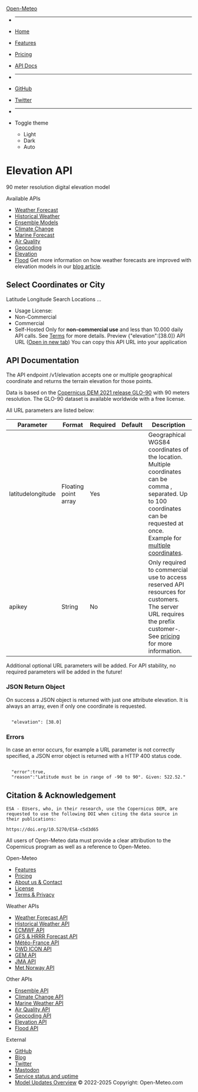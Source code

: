 
 [Open-Meteo](/)

* ---
* [Home](/ "Weather API")
* [Features](/en/features "API Features")
* [Pricing](/en/pricing "Pricing")
* [API Docs](/en/docs "Documentation")

* ---
* [GitHub](https://github.com/open-meteo/open-meteo)
* [Twitter](https://twitter.com/open_meteo)
* ---
* Toggle theme
  + Light
  + Dark
  + Auto

# Elevation API

90 meter resolution digital elevation model

 Available APIs

* [Weather Forecast](/en/docs)
* [Historical Weather](/en/docs/historical-weather-api)
* [Ensemble Models](/en/docs/ensemble-api)
* [Climate Change](/en/docs/climate-api)
* [Marine Forecast](/en/docs/marine-weather-api)
* [Air Quality](/en/docs/air-quality-api)
* [Geocoding](/en/docs/geocoding-api)
* [Elevation](/en/docs/elevation-api)
* [Flood](/en/docs/flood-api)
  Get more information on how weather forecasts are improved with elevation models in our [blog article](https://openmeteo.substack.com/p/87a094f1-325d-497a-8a9d-4d16b794fd15).
## Select Coordinates or City

 Latitude   Longitude   Search Locations ...

* Usage License:
* Non-Commercial
* Commercial
* Self-Hosted
 Only for **non-commercial use** and less than 10.000 daily API calls. See [Terms](/en/terms) for more details.  Preview {"elevation":[38.0]} API URL ([Open in new tab](https://api.open-meteo.com/v1/elevation?latitude=52.52&longitude=13.41))  You can copy this API URL into your application
## API Documentation

The API endpoint /v1/elevation accepts one or multiple geographical coordinate and returns
the terrain elevation for those points.

Data is based on the [Copernicus DEM 2021 release GLO-90](https://spacedata.copernicus.eu/collections/copernicus-digital-elevation-model) with 90 meters resolution. The GLO-90 dataset is available worldwide with a free license.

All URL parameters are listed below:

| Parameter | Format | Required | Default | Description |
| --- | --- | --- | --- | --- |
| latitudelongitude | Floating point array | Yes |  | Geographical WGS84 coordinates of the location. Multiple coordinates can be comma , separated. Up to 100 coordinates can be requested at once. Example for [multiple coordinates](https://api.open-meteo.com/v1/elevation?latitude=52.52,48.85&longitude=13.41,2.35). |
| apikey | String | No |  | Only required to commercial use to access reserved API resources for customers. The server URL requires the prefix customer-. See [pricing](/en/pricing "Pricing information to use the weather API commercially") for more information. |

Additional optional URL parameters will be added. For API stability, no required parameters will
be added in the future!

### JSON Return Object

On success a JSON object is returned with just one attribute elevation. It is
always an array, even if only one coordinate is requested.

```

  "elevation": [38.0]

```
### Errors

In case an error occurs, for example a URL parameter is not correctly specified, a JSON error
object is returned with a HTTP 400 status code.

```

  "error":true,
  "reason":"Latitude must be in range of -90 to 90°. Given: 522.52."

```
## Citation & Acknowledgement

```
ESA - EUsers, who, in their research, use the Copernicus DEM, are requested to use the following DOI when citing the data source in their publications:

https://doi.org/10.5270/ESA-c5d3d65

```

All users of Open-Meteo data must provide a clear attribution to the Copernicus program as well as
a reference to Open-Meteo.

Open-Meteo

* [Features](/en/features)
* [Pricing](/en/pricing)
* [About us & Contact](/en/about)
* [License](/en/license)
* [Terms & Privacy](/en/terms)

Weather APIs

* [Weather Forecast API](/en/docs)
* [Historical Weather API](/en/docs/historical-weather-api)
* [ECMWF API](/en/docs/ecmwf-api)
* [GFS & HRRR Forecast API](/en/docs/gfs-api)
* [Météo-France API](/en/docs/meteofrance-api)
* [DWD ICON API](/en/docs/dwd-api)
* [GEM API](/en/docs/gem-api)
* [JMA API](/en/docs/jma-api)
* [Met Norway API](/en/docs/metno-api)

Other APIs

* [Ensemble API](/en/docs/ensemble-api)
* [Climate Change API](/en/docs/climate-api)
* [Marine Weather API](/en/docs/marine-weather-api)
* [Air Quality API](/en/docs/air-quality-api)
* [Geocoding API](/en/docs/geocoding-api)
* [Elevation API](/en/docs/elevation-api)
* [Flood API](/en/docs/flood-api)

External

* [GitHub](https://github.com/open-meteo/open-meteo)
* [Blog](https://openmeteo.substack.com/archive?sort=new)
* [Twitter](https://twitter.com/open_meteo)
* [Mastodon](https://fosstodon.org/%40openmeteo)
* [Service status and uptime](https://status.open-meteo.com)
* [Model Updates Overview](/en/docs/model-updates)
 © 2022-2025 Copyright: Open-Meteo.com


